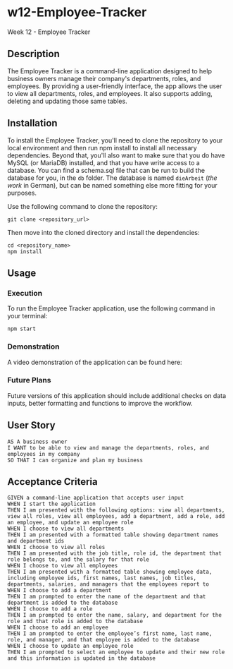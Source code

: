 # w12-Employee-Tracker

Week 12 - Employee Tracker

## Description

The Employee Tracker is a command-line application designed to help business owners manage their company's departments,
roles, and employees. By providing a user-friendly interface, the app allows the user to view all departments, roles,
and employees. It also supports adding, deleting and updating those same tables.

## Installation

To install the Employee Tracker, you'll need to clone the repository to your local environment and then run npm install
to install all necessary dependencies. Beyond that, you'll also want to make sure that you do have MySQL (or MariaDB)
installed, and that you have write access to a database. You can find a schema.sql file that can be run to build the 
database for you, in the `db` folder. The database is named `dieArbeit` (*the work* in German), but can be named 
something else more fitting for your purposes.

Use the following command to clone the repository:

```shell
git clone <repository_url>
```
Then move into the cloned directory and install the dependencies:

```shell
cd <repository_name>
npm install
```
## Usage

### Execution

To run the Employee Tracker application, use the following command in your terminal:

```shell
npm start
```

### Demonstration

A video demonstration of the application can be found here: 

### Future Plans

Future versions of this application should include additional checks on data inputs, better formatting and functions 
to improve the workflow.

## User Story

```text
AS A business owner
I WANT to be able to view and manage the departments, roles, and employees in my company
SO THAT I can organize and plan my business
```

## Acceptance Criteria

```text
GIVEN a command-line application that accepts user input
WHEN I start the application
THEN I am presented with the following options: view all departments, view all roles, view all employees, add a department, add a role, add an employee, and update an employee role
WHEN I choose to view all departments
THEN I am presented with a formatted table showing department names and department ids
WHEN I choose to view all roles
THEN I am presented with the job title, role id, the department that role belongs to, and the salary for that role
WHEN I choose to view all employees
THEN I am presented with a formatted table showing employee data, including employee ids, first names, last names, job titles, departments, salaries, and managers that the employees report to
WHEN I choose to add a department
THEN I am prompted to enter the name of the department and that department is added to the database
WHEN I choose to add a role
THEN I am prompted to enter the name, salary, and department for the role and that role is added to the database
WHEN I choose to add an employee
THEN I am prompted to enter the employee’s first name, last name, role, and manager, and that employee is added to the database
WHEN I choose to update an employee role
THEN I am prompted to select an employee to update and their new role and this information is updated in the database
```